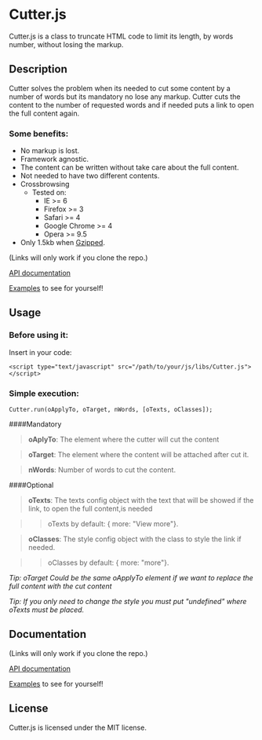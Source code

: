 # Cutter.js
Cutter.js is a class to truncate HTML code to limit its length, by words number, without losing the markup.

## Description

Cutter solves the problem when its needed to cut some content by a number of words but its mandatory no lose any markup.
Cutter cuts the content to the number of requested words and if needed puts a link to open the full content again.

### Some benefits:

*   No markup is lost.
*   Framework agnostic.
*   The content can be written without take care about the full content.
*   Not needed to have two different contents.
*   Crossbrowsing
    * Tested on:
        * IE >= 6
        * Firefox >= 3
        * Safari >= 4
        * Google Chrome >= 4
        * Opera >= 9.5
*   Only 1.5kb when [Gzipped](http://tcorral.github.com/Cutter.js/versions/cutter.js.gz).

(Links will only work if you clone the repo.)

[API documentation](https://github.com/tcorral/Cutter.js/examples_and_documents/jsdoc/index.html)

[Examples](https://github.com/tcorral/Cutter.js/examples_and_documents/index.html) to see for yourself!

## Usage

### Before using it:
Insert in your code:

	<script type="text/javascript" src="/path/to/your/js/libs/Cutter.js"></script>

### Simple execution:

	Cutter.run(oApplyTo, oTarget, nWords, [oTexts, oClasses]);

####Mandatory

  >  **oAplyTo**: The element where the cutter will cut the content

  >  **oTarget**: The element where the content will be attached after cut it.

  >  **nWords**: Number of words to cut the content.

####Optional

  >  **oTexts**: The texts config object with the text that will be showed if the link, to open the full content,is needed

  >>    oTexts by default: { more: "View more"}.

  >  **oClasses**: The style config object with the class to style the link if needed.

  >>    oClasses by default: { more: "more"}.

*Tip: oTarget Could be the same oApplyTo element if we want to replace the full content with the cut content*

*Tip: If you only need to change the style you must put "undefined" where oTexts must be placed.*

## Documentation

(Links will only work if you clone the repo.)

[API documentation](https://github.com/tcorral/Cutter.js/examples_and_documents/jsdoc/index.html)

[Examples](https://github.com/tcorral/Cutter.js/examples_and_documents/index.html) to see for yourself!

## License

Cutter.js is licensed under the MIT license.